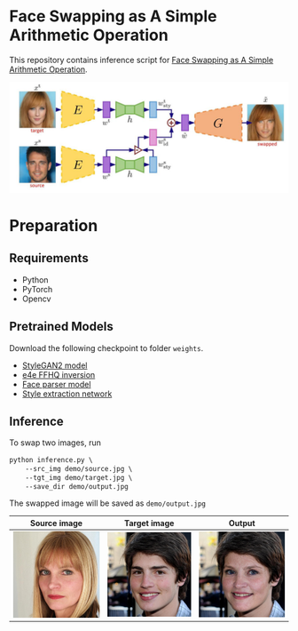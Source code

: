 # Face Swapping as A Simple Arithmetic Operation
This repository contains inference script for [Face Swapping as A Simple Arithmetic Operation](https://arxiv.org/abs/2211.10812).

![model](demo/model.jpg)

# Preparation
## Requirements

* Python
* PyTorch
* Opencv

## Pretrained Models

Download the following checkpoint to folder `weights`.

* [StyleGAN2 model](https://drive.google.com/file/d/1EM87UquaoQmk17Q8d5kYIAHqu0dkYqdT/view)
* [e4e FFHQ inversion](https://drive.google.com/file/d/1cUv_reLE6k3604or78EranS7XzuVMWeO/view)
* [Face parser model](https://drive.google.com/file/d/1o1m-eT38zNCIFldcRaoWcLvvBtY8S4W3/view?usp=sharing)
* [Style extraction network](https://drive.google.com/file/d/1NTGSJLCGIp_edMX11XJgropFBv8v0ge0/view?usp=sharing)

## Inference
To swap two images, run
```
python inference.py \
    --src_img demo/source.jpg \
    --tgt_img demo/target.jpg \
    --save_dir demo/output.jpg
```

The swapped image will be saved as `demo/output.jpg`

Source image             |  Target image                |  Output
:-------------------------:|:-------------------------: |:-------------------------:
![](demo/source.jpg)  |  ![](demo/target.jpg)  |  ![](demo/output.jpg)